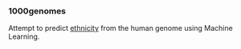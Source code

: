 ### 1000genomes

Attempt to predict [ethnicity](https://github.com/npow/1000genomes/blob/master/labels.txt) from the human genome using Machine Learning.
